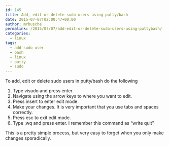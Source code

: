 ```yaml
---
id: 145
title: Add, edit or delete sudo users using putty/bash
date: 2015-07-07T02:00:47+00:00
author: mrbusche
permalink: /2015/07/07/add-edit-or-delete-sudo-users-using-puttybash/
categories:
  - linux
tags:
  - add sudo user
  - bash
  - linux
  - putty
  - sudo
---
```


To add, edit or delete sudo users in putty/bash do the following

1. Type visudo and press enter.
2. Navigate using the arrow keys to where you want to edit.
3. Press insert to enter edit mode.
4. Make your changes. It is very important that you use tabs and spaces correctly.
5. Press esc to exit edit mode.
6. Type :wq and press enter. I remember this command as &#8220;write quit&#8221;

This is a pretty simple process, but very easy to forget when you only make changes sporadically.
